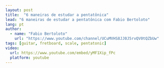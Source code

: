 ```yaml
---
layout: post
title:  "6 maneiras de estudar a pentatônica"
lead: "6 maneiras de estudar a pentatônica com Fabio Bertoloto"
lang: pt
author:
  - name: "Fabio Bertoloto"
    url: "https://www.youtube.com/channel/UCuMVHS8JJ0J5rvQV0tQZbUw"
tags: [guitar, fretboard, scale, pentatonic]
video:
  url: https://www.youtube.com/embed/yMF1Xip_fPc
  platform: youtube
---
```

